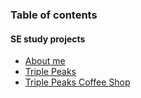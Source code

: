 ### Table of contents
#### SE study projects
- [About me](https://github.com/WanomiR/about-me)
- [Triple Peaks](https://github.com/WanomiR/triple-peaks)
- [Triple Peaks Coffee Shop](https://github.com/WanomiR/se_project_coffeeshop)
